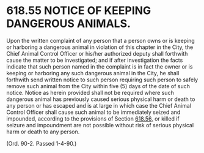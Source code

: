 618.55 NOTICE OF KEEPING DANGEROUS ANIMALS.
===========================================

Upon the written complaint of any person that a person owns or is
keeping or harboring a dangerous animal in violation of this chapter in
the City, the Chief Animal Control Officer or his/her authorized deputy
shall forthwith cause the matter to be investigated; and if after
investigation the facts indicate that such person named in the complaint
is in fact the owner or is keeping or harboring any such dangerous
animal in the City, he shall forthwith send written notice to such
person requiring such person to safely remove such animal from the City
within five (5) days of the date of such notice. Notice as herein
provided shall not be required where such dangerous animal has
previously caused serious physical harm or death to any person or has
escaped and is at large in which case the Chief Animal Control Officer
shall cause such animal to be immediately seized and impounded,
according to the provisions of Section [618.56,](2ccae03b.html) or
killed if seizure and impoundment are not possible without risk of
serious physical harm or death to any person.

(Ord. 90-2. Passed 1-4-90.)
